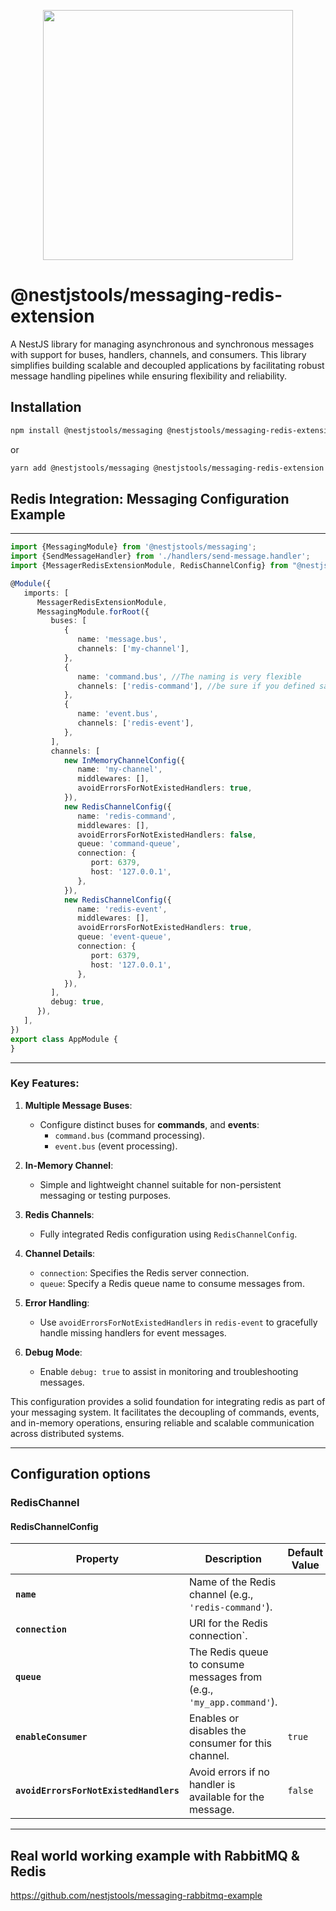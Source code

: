 <p align="center">
    <image src="nestjstools-logo.png" width="400">
</p>

# @nestjstools/messaging-redis-extension

A NestJS library for managing asynchronous and synchronous messages with support for buses, handlers, channels, and consumers. This library simplifies building scalable and decoupled applications by facilitating robust message handling pipelines while ensuring flexibility and reliability.

## Installation

```bash
npm install @nestjstools/messaging @nestjstools/messaging-redis-extension 
```

or

```bash
yarn add @nestjstools/messaging @nestjstools/messaging-redis-extension
```
## Redis Integration: Messaging Configuration Example

---

```typescript
import {MessagingModule} from '@nestjstools/messaging';
import {SendMessageHandler} from './handlers/send-message.handler';
import {MessagerRedisExtensionModule, RedisChannelConfig} from "@nestjstools/messager-redis-extension";

@Module({
   imports: [
      MessagerRedisExtensionModule,
      MessagingModule.forRoot({
         buses: [
            {
               name: 'message.bus',
               channels: ['my-channel'],
            },
            {
               name: 'command.bus', //The naming is very flexible
               channels: ['redis-command'], //be sure if you defined same channels name as you defined below, you can bind multiple channels there, like send message to rabbitmq and redis at the same time 
            },
            {
               name: 'event.bus',
               channels: ['redis-event'],
            },
         ],
         channels: [
            new InMemoryChannelConfig({
               name: 'my-channel',
               middlewares: [],
               avoidErrorsForNotExistedHandlers: true,
            }),
            new RedisChannelConfig({
               name: 'redis-command',
               middlewares: [],
               avoidErrorsForNotExistedHandlers: false,
               queue: 'command-queue',
               connection: {
                  port: 6379,
                  host: '127.0.0.1',
               },
            }),
            new RedisChannelConfig({
               name: 'redis-event',
               middlewares: [],
               avoidErrorsForNotExistedHandlers: true,
               queue: 'event-queue',
               connection: {
                  port: 6379,
                  host: '127.0.0.1',
               },
            }),
         ],
         debug: true,
      }),
   ],
})
export class AppModule {
}
```

---

### Key Features:

1. **Multiple Message Buses**:
   - Configure distinct buses for **commands**, and **events**:
      - `command.bus` (command processing).
      - `event.bus` (event processing).

2. **In-Memory Channel**:
   - Simple and lightweight channel suitable for non-persistent messaging or testing purposes.

3. **Redis Channels**:
   - Fully integrated Redis configuration using `RedisChannelConfig`.

4. **Channel Details**:
   - `connection`: Specifies the Redis server connection.
   - `queue`: Specify a Redis queue name to consume messages from.

5. **Error Handling**:
   - Use `avoidErrorsForNotExistedHandlers` in `redis-event` to gracefully handle missing handlers for event messages.

6. **Debug Mode**:
   - Enable `debug: true` to assist in monitoring and troubleshooting messages.

This configuration provides a solid foundation for integrating redis as part of your messaging system. It facilitates the decoupling of commands, events, and in-memory operations, ensuring reliable and scalable communication across distributed systems.

---

## Configuration options

### RedisChannel

#### **RedisChannelConfig**

| **Property**                           | **Description**                                                      | **Default Value** |
|----------------------------------------|----------------------------------------------------------------------|-------------------|
| **`name`**                             | Name of the Redis channel (e.g., `'redis-command'`).                 |                   |
| **`connection`**                       | URI for the Redis connection`.                                       |                   |
| **`queue`**                            | The Redis queue to consume messages from (e.g., `'my_app.command'`). |                   |
| **`enableConsumer`**                   | Enables or disables the consumer for this channel.                   | `true`            |
| **`avoidErrorsForNotExistedHandlers`** | Avoid errors if no handler is available for the message.             | `false`           |

---

## Real world working example with RabbitMQ & Redis
https://github.com/nestjstools/messaging-rabbitmq-example
